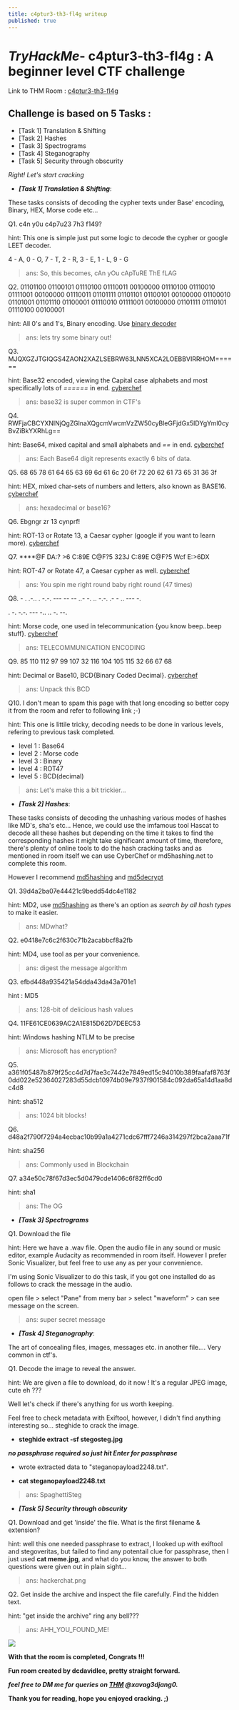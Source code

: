 ```yaml
---
title: c4ptur3-th3-fl4g writeup
published: true
---
```


# ***TryHackMe***- c4ptur3-th3-fl4g : A beginner level CTF challenge

Link to THM Room : [c4ptur3-th3-fl4g](https://tryhackme.com/room/c4ptur3th3fl4g)

## Challenge is based on 5 Tasks :

- [Task 1] Translation & Shifting 
- [Task 2] Hashes 
- [Task 3] Spectrograms 
- [Task 4] Steganography 
- [Task 5] Security through obscurity 

*Right! Let's start cracking*

- ***[Task 1] Translation & Shifting***:

These tasks consists of decoding the cypher texts under Base' encoding, Binary, HEX, Morse code etc...

Q1. c4n y0u c4p7u23 7h3 f149?

hint: This one is simple just put some logic to decode the cypher or google LEET decoder.

4 - A, 0 - O, 7 - T, 2 - R, 3 - E, 1 - L, 9 - G

> ans: So, this becomes, cAn yOu cApTuRE ThE fLAG

Q2. 01101100 01100101 01110100 01110011 00100000 01110100 01110010 01111001 00100000 01110011 01101111 01101101 01100101 00100000 01100010 01101001 01101110 01100001 01110010 01111001 00100000 01101111 01110101 01110100 00100001

hint: All 0's and 1's, Binary encoding. Use [binary decoder](https://cryptii.com/pipes/binary-decoder) 

> ans: lets try some binary out!

Q3. MJQXGZJTGIQGS4ZAON2XAZLSEBRW63LNN5XCA2LOEBBVIRRHOM======

hint: Base32 encoded, viewing the Capital case alphabets and most specifically lots of *======* in end. [cyberchef](https://cyberchef.kaltenhauser.rocks/) 

> ans: base32 is super common in CTF's

Q4. RWFjaCBCYXNlNjQgZGlnaXQgcmVwcmVzZW50cyBleGFjdGx5IDYgYml0cyBvZiBkYXRhLg==

hint: Base64, mixed capital and small alphabets and *==* in end. [cyberchef](https://cyberchef.kaltenhauser.rocks/) 

> ans: Each Base64 digit represents exactly 6 bits of data.

Q5. 68 65 78 61 64 65 63 69 6d 61 6c 20 6f 72 20 62 61 73 65 31 36 3f

hint: HEX, mixed char-sets of numbers and letters, also known as BASE16. [cyberchef](https://cyberchef.kaltenhauser.rocks/)

> ans: hexadecimal or base16?

Q6. Ebgngr zr 13 cynprf!

hint: ROT-13 or Rotate 13, a Caesar cypher (google if you want to learn more). [cyberchef](https://cyberchef.kaltenhauser.rocks/)

Q7. ****@F DA:? >6 C:89E C@F?5 323J C:89E C@F?5 Wcf E:>6DX

hint: ROT-47 or Rotate 47, a Caesar cypher as well. [cyberchef](https://cyberchthef.kaltenhauser.rocks/)

> ans: You spin me right round baby right round (47 times)

Q8. - . .-.. . -.-. --- -- -- ..- -. .. -.-. .- - .. --- -.

. -. -.-. --- -.. .. -. --.

hint: Morse code, one used in telecommunication {you know beep..beep stuff}. [cyberchef](https://cyberchef.kaltenhauser.rocks/)

> ans: TELECOMMUNICATION ENCODING

Q9. 85 110 112 97 99 107 32 116 104 105 115 32 66 67 68

hint: Decimal or Base10, BCD{Binary Coded Decimal}. [cyberchef](https://cyberchef.kaltenhauser.rocks/)

> ans: Unpack this BCD

Q10. I don't mean to spam this page with that long encoding so better copy it from the room and refer to following link ;-)

hint: This one is littile tricky, decoding needs to be done in various levels, refering to previous task completed.

+ level 1 : Base64
+ level 2 : Morse code
+ level 3 : Binary
+ level 4 : ROT47
+ level 5 : BCD(decimal)

> ans: Let's make this a bit trickier...

- ***[Task 2] Hashes***:

These tasks consists of decoding the unhashing various modes of hashes like MD's, sha's etc... Hence, we could use the imfamous tool Hascat to decode all these hashes but depending on the time it takes to find the corresponding hashes it might take significant amount of time, therefore, there's plenty of online tools to do the hash cracking tasks and as mentioned in room itself we can use CyberChef or md5hashing.net to complete this room.

However I recommend [md5hashing](https://md5hashing.net/) and [md5decrypt](https://md5decrypt.net/)

Q1. 39d4a2ba07e44421c9bedd54dc4e1182

hint: MD2, use [md5hashing](https://md5hashing.net/) as there's an option as *search by all hash types* to make it easier.

> ans: MDwhat?

Q2. e0418e7c6c2f630c71b2acabbcf8a2fb

hint: MD4, use tool as per your convenience.

> ans: digest the message algorithm

Q3. efbd448a935421a54dda43da43a701e1

hint : MD5

> ans: 128-bit of delicious hash values

Q4. 11FE61CE0639AC2A1E815D62D7DEEC53 

hint: Windows hashing NTLM to be precise

> ans: Microsoft has encryption?

Q5. a361f05487b879f25cc4d7d7fae3c7442e7849ed15c94010b389faafaf8763f0dd022e52364027283d55dcb10974b09e7937f901584c092da65a14d1aa8dc4d8

hint: sha512

> ans: 1024 bit blocks!

Q6. d48a2f790f7294a4ecbac10b99a1a4271cdc67fff7246a314297f2bca2aaa71f

hint: sha256

> ans: Commonly used in Blockchain

Q7. a34e50c78f67d3ec5d0479cde1406c6f82ff6cd0

hint: sha1

> ans: The OG

- ***[Task 3] Spectrograms***

Q1. Download the file

hint: Here we have a .wav file. Open the audio file in any sound or music editor, example Audacity as recommended in room itself.
However I prefer Sonic Visualizer, but feel free to use any as per your convenience.

I'm using Sonic Visualizer to do this task, if you got one installed do as follows to crack the message in the audio.

open file > select "Pane" from meny bar > select "waveform" > can see message on the screen.

> ans: super secret message

- ***[Task 4] Steganography***:

The art of concealing files, images, messages etc. in another file.... Very common in ctf's.

Q1. Decode the image to reveal the answer.

hint: We are given a file to download, do it now ! It's a regular JPEG image, cute eh ???

Well let's check if there's anything for us worth keeping.

Feel free to check metadata with Exiftool, however, I didn't find anything interesting so... steghide to crack the image.

+  **steghide extract -sf stegosteg.jpg**

***no passphrase required so just hit Enter for passphrase***

+ wrote extracted data to "steganopayload2248.txt".

+ **cat steganopayload2248.txt**

> ans: SpaghettiSteg

- ***[Task 5] Security through obscurity***

Q1. Download and get 'inside' the file. What is the first filename & extension?

hint: well this one needed passphrase to extract, I looked up with exiftool and stegoveritas, but failed to find any potentail clue for passphrase, then I just used **cat meme.jpg**, and what do you know, the answer to both questions were given out in plain sight...

> ans: hackerchat.png

Q2. Get inside the archive and inspect the file carefully. Find the hidden text.

hint: "get inside the archive" ring any bell???

> ans: AHH_YOU_FOUND_ME!

<img src="/images/ctf.JPG">

**With that the room is completed, Congrats !!!**

**Fun room created by dcdavidlee, pretty straight forward.**

***feel free to DM me for queries on [THM](xavag3djang0.github.io) @xavag3djang0.***

**Thank you for reading, hope you enjoyed cracking. ;)**  

